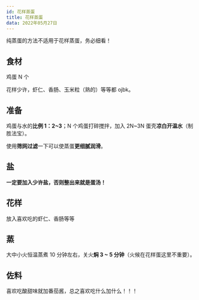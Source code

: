 ```yaml
---
id: 花样蒸蛋
title: 花样蒸蛋
data: 2022年05月27日
---
```

纯蒸蛋的方法不适用于花样蒸蛋，务必细看！

## 食材

鸡蛋 N 个

花样少许，虾仁、香肠、玉米粒（熟的）等等都 ojbk。

## 准备

鸡蛋与水的**比例 1：2~3**；N 个鸡蛋打碎搅拌，加入 2N~3N 蛋壳**凉白开温水**（制胜法宝）。

使用**筛网过滤**一下可以使蒸蛋**更细腻润滑**。

## 盐

**一定要加入少许盐，否则整出来就是蛋汤！**

## 花样

放入喜欢吃的虾仁、香肠等等

## 蒸

大中小火恒温蒸煮 10 分钟左右，关火**焖 3 ~ 5 分钟**（火候在花样蛋这里不重要）。

## 佐料

喜欢吃酸甜味就加番茄酱，总之喜欢吃什么加什么！！！
